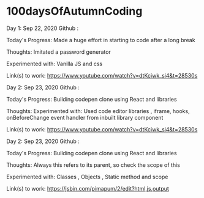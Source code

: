 # 100daysOfAutumnCoding

Day 1: Sep 22, 2020 Github : 

Today's Progress: Made a huge effort in starting to code after a long break

Thoughts: Imitated a password generator

Experimented with: Vanilla JS and css

Link(s) to work: https://www.youtube.com/watch?v=dtKciwk_si4&t=28530s

Day 2: Sep 23, 2020 Github : 

Today's Progress: Building codepen clone using React and libraries

Thoughts: 
Experimented with: Used code editor libraries , iframe, hooks, onBeforeChange event handler from inbuilt library component


Link(s) to work: https://www.youtube.com/watch?v=dtKciwk_si4&t=28530s

Day 2: Sep 23, 2020 Github : 

Today's Progress: Building codepen clone using React and libraries

Thoughts: Always this refers to its parent, so check the scope of this

Experimented with: Classes , Objects , Static method and scope

Link(s) to work: https://jsbin.com/pimapum/2/edit?html,js,output

